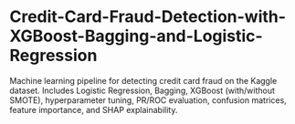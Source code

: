 # Credit-Card-Fraud-Detection-with-XGBoost-Bagging-and-Logistic-Regression
Machine learning pipeline for detecting credit card fraud on the Kaggle dataset. Includes Logistic Regression, Bagging, XGBoost (with/without SMOTE), hyperparameter tuning, PR/ROC evaluation, confusion matrices, feature importance, and SHAP explainability.
